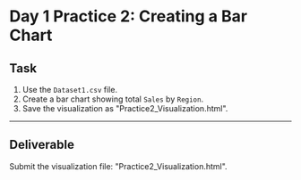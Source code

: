 # Day 1 Practice 2: Creating a Bar Chart

## Task
1. Use the `Dataset1.csv` file.
2. Create a bar chart showing total `Sales` by `Region`.
3. Save the visualization as "Practice2_Visualization.html".

---

## Deliverable
Submit the visualization file: "Practice2_Visualization.html".